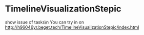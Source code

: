 # TimelineVisualizationStepic
show issue of tasks\n
You can try in on http://h96046yr.beget.tech/TimelineVisualizationStepic/index.html
